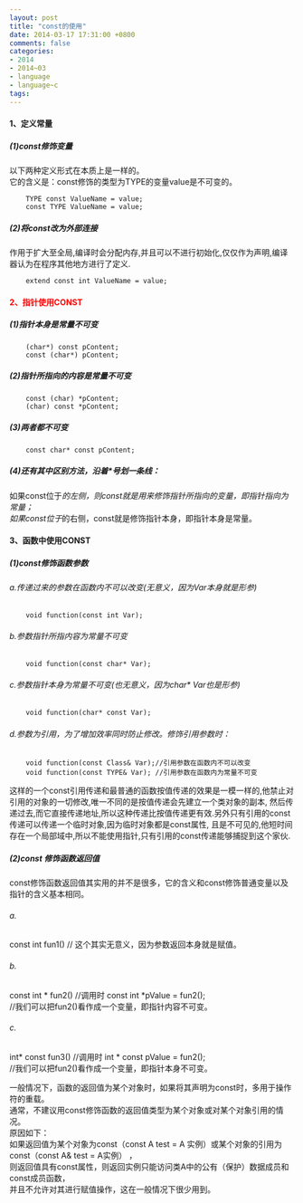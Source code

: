 ```yaml
---
layout: post
title: "const的使用"
date: 2014-03-17 17:31:00 +0800
comments: false
categories:
- 2014
- 2014~03
- language
- language~c
tags:
---
```

#### 1、定义常量
##### (1)const修饰变量
以下两种定义形式在本质上是一样的。  
它的含义是：const修饰的类型为TYPE的变量value是不可变的。
```
	TYPE const ValueName = value;
	const TYPE ValueName = value;
```
##### (2)将const改为外部连接
作用于扩大至全局,编译时会分配内存,并且可以不进行初始化,仅仅作为声明,编译器认为在程序其他地方进行了定义.
```
	extend const int ValueName = value;
```
#### <span style="color:red">2、指针使用CONST</span>
##### (1)指针本身是常量不可变
```
	(char*) const pContent;
	const (char*) pContent;
```
##### (2)指针所指向的内容是常量不可变
```
	const (char) *pContent;
	(char) const *pContent;
```
##### (3)两者都不可变
```
	const char* const pContent;
```
##### (4)还有其中区别方法，沿着*号划一条线：
如果const位于*的左侧，则const就是用来修饰指针所指向的变量，即指针指向为常量；  
如果const位于*的右侧，const就是修饰指针本身，即指针本身是常量。
 
#### 3、函数中使用CONST
##### (1)const修饰函数参数
###### a.传递过来的参数在函数内不可以改变(无意义，因为Var本身就是形参)
```
	void function(const int Var);
```
###### b.参数指针所指内容为常量不可变
```
	void function(const char* Var);
```
###### c.参数指针本身为常量不可变(也无意义，因为char* Var也是形参)
```
	void function(char* const Var);
```
###### d.参数为引用，为了增加效率同时防止修改。修饰引用参数时：
```
	void function(const Class& Var);//引用参数在函数内不可以改变
	void function(const TYPE& Var); //引用参数在函数内为常量不可变
```
这样的一个const引用传递和最普通的函数按值传递的效果是一模一样的,他禁止对引用的对象的一切修改,唯一不同的是按值传递会先建立一个类对象的副本, 然后传递过去,而它直接传递地址,所以这种传递比按值传递更有效.另外只有引用的const传递可以传递一个临时对象,因为临时对象都是const属性, 且是不可见的,他短时间存在一个局部域中,所以不能使用指针,只有引用的const传递能够捕捉到这个家伙.

##### (2)const 修饰函数返回值
const修饰函数返回值其实用的并不是很多，它的含义和const修饰普通变量以及指针的含义基本相同。
###### a.
const int fun1() // 这个其实无意义，因为参数返回本身就是赋值。
###### b.
const int * fun2() //调用时 const int *pValue = fun2();  
                   //我们可以把fun2()看作成一个变量，即指针内容不可变。
###### c.
int* const fun3()   //调用时 int * const pValue = fun2();  
                    //我们可以把fun2()看作成一个变量，即指针本身不可变。

一般情况下，函数的返回值为某个对象时，如果将其声明为const时，多用于操作符的重载。  
通常，不建议用const修饰函数的返回值类型为某个对象或对某个对象引用的情况。  
原因如下：  
如果返回值为某个对象为const（const A test = A 实例）或某个对象的引用为const（const A& test = A实例） ，  
则返回值具有const属性，则返回实例只能访问类A中的公有（保护）数据成员和const成员函数，  
并且不允许对其进行赋值操作，这在一般情况下很少用到。


